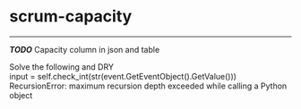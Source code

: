# scrum-capacity

***
***TODO***
Capacity column in json and table

Solve the following and DRY     
input = self.check_int(str(event.GetEventObject().GetValue()))
RecursionError: maximum recursion depth exceeded while calling a Python object

